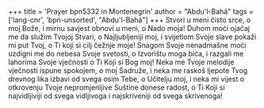 +++
title = 'Prayer bpn5332 in Montenegrin'
author = "Abdu'l-Bahá"
tags = ['lang-cnr', 'bpn-unsorted', "Abdu'l-Bahá"]
+++
Stvori u meni čisto srce, o moj Bože, i mirnu savjest obnovi u meni, o Nado moja! Duhom moći ojačaj me da služim Tvojoj Stvari, o Najljubljeniji moj, i svijetlom Svoje slave pokaži mi put Tvoj, o Ti koji si cilj čežnje moje! Snagom Svoje nenadmašne moći uzdigni me do nebesa Svoje svetosti, o Izvorištu moga bića, i razgali me lahorima Svoje vječnosti o Ti Koji si Bog moj! Neka me Tvoje melodije vječnosti ispune spokojem, o moj Sadruže, i neka me raskoš ljepote Tvog drevnog lika izbavi od svega osim Tebe, o Učitelju moj, i neka mi vijest o otkrovenju Tvoje nepromjenljive Suštine donese radost, o Ti Koji si najvidljiviji od svega vidljivoga i najskriveniji od svega skrivenoga!
